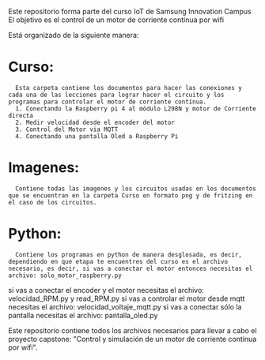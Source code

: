 Este repositorio forma parte del curso IoT de Samsung Innovation Campus
El objetivo es el control de un motor de corriente contínua por wifi

Está organizado de la siguiente manera:

# Curso:
      Esta carpeta contiene los documentos para hacer las conexiones y cada una de las lecciones para lograr hacer el circuito y los programas para controlar el motor de corriente contínua.
      1. Conectando la Raspberry pi 4 al módulo L298N y motor de Corriente directa
      2. Medir velocidad desde el encoder del motor
      3. Control del Motor via MQTT
      4. Conectando una pantalla Oled a Raspberry Pi

# Imagenes:
      Contiene todas las imagenes y los circuitos usadas en los documentos que se encuentran en la carpeta Curso en formato png y de fritzing en el caso de los circuitos.

# Python:
      Contiene los programas en python de manera desglosada, es decir, dependiendo en que etapa te encuentres del curso es el archivo necesario, es decir, si vas a conectar el motor entonces necesitas el archivo: solo_motor_raspberry.py
si vas a conectar el encoder y el motor necesitas el archivo: velocidad_RPM.py y read_RPM.py
si vas a controlar el motor desde mqtt necesitas el archivo: velocidad_voltaje_mqtt.py
si vas a conectar sólo la pantalla necesitas el archivo: pantalla_oled.py



Este repositorio contiene todos los archivos necesarios para llevar a cabo el proyecto capstone: "Control y simulación de un motor de corriente contínua por wifi".
